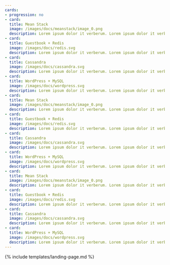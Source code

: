 ```yaml
---
cards:
- progression: no
- card:
  title: Mean Stack
  image: /images/docs/meanstack/image_0.png
  description: Lorem ipsum dolor it verberum. Lorem ipsum dolor it verberum. Lorem ipsum dolor it verberum. Lorem ipsum dolor it verberum.
- card:
  title: Guestbook + Redis
  image: /images/docs/redis.svg
  description: Lorem ipsum dolor it verberum. Lorem ipsum dolor it verberum. Lorem ipsum dolor it verberum. Lorem ipsum dolor it verberum. Lorem ipsum dolor it verberum.
- card:
  title: Cassandra
  image: /images/docs/cassandra.svg
  description: Lorem ipsum dolor it verberum. Lorem ipsum dolor it verberum. Lorem ipsum dolor it verberum. Lorem ipsum dolor it verberum. Lorem ipsum dolor it verberum.
- card:
  title: WordPress + MySQL
  image: /images/docs/wordpress.svg
  description: Lorem ipsum dolor it verberum. Lorem ipsum dolor it verberum. Lorem ipsum dolor it verberum. Lorem ipsum dolor it verberum.
- card:
  title: Mean Stack
  image: /images/docs/meanstack/image_0.png
  description: Lorem ipsum dolor it verberum. Lorem ipsum dolor it verberum. Lorem ipsum dolor it verberum. Lorem ipsum dolor it verberum.
- card:
  title: Guestbook + Redis
  image: /images/docs/redis.svg
  description: Lorem ipsum dolor it verberum. Lorem ipsum dolor it verberum. Lorem ipsum dolor it verberum. Lorem ipsum dolor it verberum. Lorem ipsum dolor it verberum.
- card:
  title: Cassandra
  image: /images/docs/cassandra.svg
  description: Lorem ipsum dolor it verberum. Lorem ipsum dolor it verberum. Lorem ipsum dolor it verberum. Lorem ipsum dolor it verberum. Lorem ipsum dolor it verberum.
- card:
  title: WordPress + MySQL
  image: /images/docs/wordpress.svg
  description: Lorem ipsum dolor it verberum. Lorem ipsum dolor it verberum. Lorem ipsum dolor it verberum. Lorem ipsum dolor it verberum.
- card:
  title: Mean Stack
  image: /images/docs/meanstack/image_0.png
  description: Lorem ipsum dolor it verberum. Lorem ipsum dolor it verberum. Lorem ipsum dolor it verberum. Lorem ipsum dolor it verberum.
- card:
  title: Guestbook + Redis
  image: /images/docs/redis.svg
  description: Lorem ipsum dolor it verberum. Lorem ipsum dolor it verberum. Lorem ipsum dolor it verberum. Lorem ipsum dolor it verberum. Lorem ipsum dolor it verberum.
- card:
  title: Cassandra
  image: /images/docs/cassandra.svg
  description: Lorem ipsum dolor it verberum. Lorem ipsum dolor it verberum. Lorem ipsum dolor it verberum. Lorem ipsum dolor it verberum. Lorem ipsum dolor it verberum.
- card:
  title: WordPress + MySQL
  image: /images/docs/wordpress.svg
  description: Lorem ipsum dolor it verberum. Lorem ipsum dolor it verberum. Lorem ipsum dolor it verberum. Lorem ipsum dolor it verberum.
---
```

{% include templates/landing-page.md %}